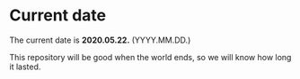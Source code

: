 # Current date

The current date is **2020.05.22.** (YYYY.MM.DD.)

This repository will be good when the world ends, so we will know how long it lasted.
